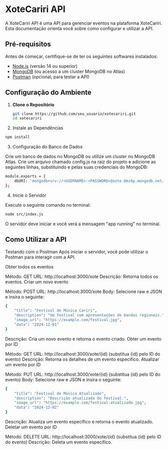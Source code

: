 # XoteCariri API

A XoteCariri API é uma API para gerenciar eventos na plataforma XoteCariri. Esta documentação orienta você sobre como configurar e utilizar a API.

## Pré-requisitos

Antes de começar, certifique-se de ter os seguintes softwares instalados:

- [Node.js](https://nodejs.org/) (versão 14 ou superior)
- [MongoDB](https://www.mongodb.com/) (ou acesso a um cluster MongoDB no Atlas)
- [Postman](https://www.postman.com/) (opcional, para testar a API)

## Configuração do Ambiente

1. **Clone o Repositório**

   ```bash
   git clone https://github.com/seu_usuario/xotecariri.git
   cd xotecariri

2. Instale as Dependências

```bash
npm install
```
3. Configuração do Banco de Dados

Crie um banco de dados no MongoDB ou utilize um cluster no MongoDB Atlas.
Crie um arquivo chamado config.js na raiz do projeto e adicione as seguintes linhas, substituindo <USERNAME> e <PASSWORD> pelas suas credenciais do MongoDB:

```bash
module.exports = {
    dbURI: 'mongodb+srv://<USERNAME>:<PASSWORD>@xote.0mz6p.mongodb.net/xote?retryWrites=true&w=majority'
};
```

4. Inicie o Servidor

Execute o seguinte comando no terminal:
```bash
node src/index.js
```

O servidor deve iniciar e você verá a mensagem "app running" no terminal.


## Como Utilizar a API
Testando com o Postman
Após iniciar o servidor, você pode utilizar o Postman para interagir com a API.

Obter todos os eventos

Método: GET
URL: http://localhost:3000/xote
Descrição: Retorna todos os eventos.
Criar um novo evento

Método: POST
URL: http://localhost:3000/xote
Body: Selecione raw e JSON e insira o seguinte:

```bash
{
    "title": "Festival de Música Cariri",
    "description": "Um festival com apresentações de bandas regionais.",
    "image_url": "https://example.com/festival.jpg",
    "data": "2024-12-01"
}
```
Descrição: Cria um novo evento e retorna o evento criado.
Obter um evento por ID

Método: GET
URL: http://localhost:3000/xote/{id} (substitua {id} pelo ID do evento)
Descrição: Retorna os detalhes de um evento específico.
Atualizar um evento por ID

Método: PUT
URL: http://localhost:3000/xote/{id} (substitua {id} pelo ID do evento)
Body: Selecione raw e JSON e insira o seguinte:

```bash
{
    "title": "Festival de Música Atualizado",
    "description": "Descrição atualizada do festival.",
    "image_url": "https://example.com/festival-atualizado.jpg",
    "data": "2024-12-02"
}
```
Descrição: Atualiza um evento específico e retorna o evento atualizado.
Deletar um evento por ID

Método: DELETE
URL: http://localhost:3000/xote/{id} (substitua {id} pelo ID do evento)
Descrição: Deleta um evento específico.